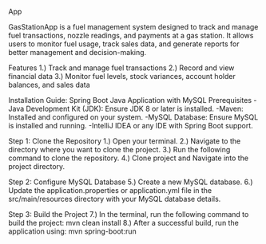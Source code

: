 App


GasStationApp is a fuel management system designed to track and manage fuel transactions, nozzle readings, and payments at a gas station. It allows users to monitor fuel usage, track sales data, and generate reports for better management and decision-making.

Features
1.) Track and manage fuel transactions
2.) Record and view financial data
3.) Monitor fuel levels, stock variances, account holder balances, and sales data

Installation Guide: Spring Boot Java Application with MySQL
Prerequisites
-Java Development Kit (JDK): Ensure JDK 8 or later is installed.
-Maven: Installed and configured on your system.
-MySQL Database: Ensure MySQL is installed and running.
-IntelliJ IDEA or any IDE with Spring Boot support.

Step 1: Clone the Repository
1.) Open your terminal.
2.) Navigate to the directory where you want to clone the project.
3.) Run the following command to clone the repository.
4.) Clone project and Navigate into the project directory.

Step 2: Configure MySQL Database
5.) Create a new MySQL database.
6.) Update the application.properties or application.yml file in the src/main/resources directory with your MySQL database details.

Step 3: Build the Project
7.) In the terminal, run the following command to build the project: mvn clean install
8.) After a successful build, run the application using: mvn spring-boot:run
